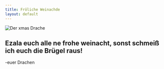 ```yaml
---
title: Fröliche Weinachde
layout: default
---
```


![Der xmas Drache](https://jekyll.felix-vorwerk.de/assets/img/xmas.jpg)

## Ezala euch alle ne frohe weinacht, sonst schmeiß ich euch die Brügel raus!

-euer Drachen
